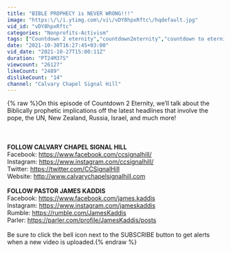 ```yaml
---
title: "BIBLE PROPHECY is NEVER WRONG!!!"
image: "https:\/\/i.ytimg.com\/vi\/vDY8hpxRftc\/hqdefault.jpg"
vid_id: "vDY8hpxRftc"
categories: "Nonprofits-Activism"
tags: ["Countdown 2 eternity","countdown2eternity","countdown to eternity"]
date: "2021-10-30T16:27:45+03:00"
vid_date: "2021-10-27T15:00:11Z"
duration: "PT24M37S"
viewcount: "26127"
likeCount: "2489"
dislikeCount: "14"
channel: "Calvary Chapel Signal Hill"
---
```

{% raw %}On this episode of Countdown 2 Eternity, we’ll talk about the Biblically prophetic implications off the latest headlines that involve the pope, the UN, New Zealand, Russia, Israel, and much more!<br /><br /><br /><br />**FOLLOW CALVARY CHAPEL SIGNAL HILL**<br />Facebook: <a rel="nofollow" target="blank" href="https://www.facebook.com/ccsignalhill/">https://www.facebook.com/ccsignalhill/</a><br />Instagram: <a rel="nofollow" target="blank" href="https://www.instagram.com/ccsignalhill/">https://www.instagram.com/ccsignalhill/</a><br />Twitter: <a rel="nofollow" target="blank" href="https://twitter.com/CCSignalHill">https://twitter.com/CCSignalHill</a><br />Website: <a rel="nofollow" target="blank" href="http://www.calvarychapelsignalhill.com">http://www.calvarychapelsignalhill.com</a><br /><br />**FOLLOW PASTOR JAMES KADDIS**<br />Facebook:  <a rel="nofollow" target="blank" href="https://www.facebook.com/james.kaddis">https://www.facebook.com/james.kaddis</a><br />Instagram: <a rel="nofollow" target="blank" href="https://www.instagram.com/jameskaddis">https://www.instagram.com/jameskaddis</a><br />Rumble:     <a rel="nofollow" target="blank" href="https://rumble.com/JamesKaddis">https://rumble.com/JamesKaddis</a><br />Parler:        <a rel="nofollow" target="blank" href="https://parler.com/profile/JamesKaddis/posts">https://parler.com/profile/JamesKaddis/posts</a><br /><br />Be sure to click the bell icon next to the SUBSCRIBE button to get alerts when a new video is uploaded.{% endraw %}

